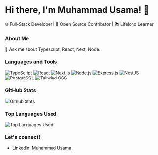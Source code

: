 # Hi there, I'm Muhammad Usama! 👋

🌐 Full-Stack Developer | 🚀 Open Source Contributor | 📚 Lifelong Learner

### About Me

💬 Ask me about Typescript, React, Next, Node.

### Languages and Tools

![TypeScript](https://img.shields.io/badge/-TypeScript-black?style=flat-square&logo=typescript)
![React](https://img.shields.io/badge/-React-black?style=flat-square&logo=react)
![Next.js](https://img.shields.io/badge/-Next.js-black?style=flat-square&logo=next.js)
![Node.js](https://img.shields.io/badge/-Node.js-black?style=flat-square&logo=node.js)
![Express.js](https://img.shields.io/badge/-Express.js-black?style=flat-square&logo=express)
![NestJS](https://img.shields.io/badge/-NestJS-black?style=flat-square&logo=nestjs)
![PostgreSQL](https://img.shields.io/badge/-PostgreSQL-black?style=flat-square&logo=postgresql)
![Tailwind CSS](https://img.shields.io/badge/-Tailwind_CSS-black?style=flat-square&logo=tailwind-css)

### GitHub Stats

![Github Stats](https://github-readme-stats.vercel.app/api?username=muhammadusamaawan&show_icons=true&hide_rank=true)

### Top Languages Used

![Top Languages Used](https://github-readme-stats.vercel.app/api/top-langs/?username=muhammadusamaawan&exclude_repo=chat-docs&layout=compact)

### Let's connect!

- LinkedIn: [Muhammad Usama](https://www.linkedin.com/in/muhammad-usama-704400192/)

